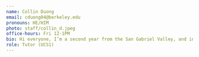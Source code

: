 ```yaml
---
name: Collin Duong
email: cduong04@berkeley.edu
pronouns: HE/HIM
photo: staff/collin_d.jpeg
office-hours: Fri 12-1PM
bio: Hi everyone, I’m a second year from the San Gabriel Valley, and intend to double major in data science and applied math. On my free time I like listening to music, hiking, and playing video games with friends.
role: Tutor (UCS1)
---
```

